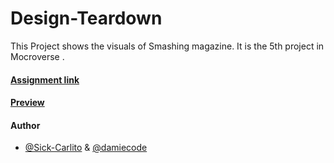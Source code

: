 # Design-Teardown
This Project shows the visuals of Smashing magazine.
It is the 5th project in Mocroverse .

#### [Assignment link]( https://www.theodinproject.com/courses/html5-and-css3/lessons/design-teardown)

#### [Preview]( https://raw.githack.com/Sick-Carlito/Design-Teardown/Design/index.html)

#### Author
* [@Sick-Carlito](https://github.com/Sick-Carlito) & [@damiecode](https://github.com/damiecode)